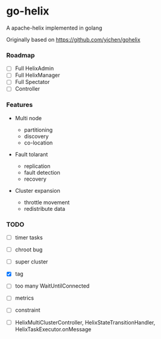 # go-helix
A apache-helix implemented in golang

Originally based on https://github.com/yichen/gohelix

### Roadmap

- [ ] Full HelixAdmin
- [ ] Full HelixManager
- [ ] Full Spectator
- [ ] Controller

### Features

- Multi node
  - partitioning
  - discovery
  - co-location

- Fault tolarant
  - replication
  - fault detection
  - recovery

- Cluster expansion
  - throttle movement
  - redistribute data

### TODO

- [ ] timer tasks
- [ ] chroot bug
- [ ] super cluster
- [X] tag
- [ ] too many WaitUntilConnected
- [ ] metrics
- [ ] constraint
- [ ] HelixMultiClusterController, HelixStateTransitionHandler, HelixTaskExecutor.onMessage

